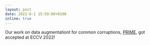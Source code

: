 ```yaml
---
layout: post
date: 2022-6-1 15:59:00+0100
inline: true
---
```


Our work on data augmentationt for common corruptions, <a href="https://arxiv.org/abs/2112.13547">PRIME</a>, got accepted at ECCV 2022!
